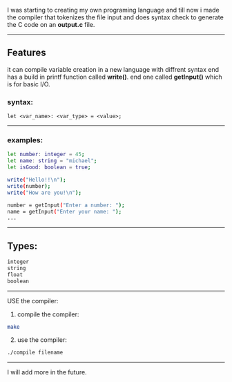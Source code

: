 I was starting to creating my own programing language
and till now i made the compiler that tokenizes
the file input and does syntax check to generate the C code on an **output.c** file.

---

## Features
it can compile variable creation
in a new language with diffrent syntax
end has a build in printf function called **write()**.
end one called **getInput()** which is for basic I/O.

### syntax:
```text
let <var_name>: <var_type> = <value>;
```

---
### examples:
```bash
let number: integer = 45;
let name: string = "michael";
let isGood: boolean = true;

write("Hello!!\n");
write(number);
write("How are you!\n");

number = getInput("Enter a number: ");
name = getInput("Enter your name: ");
...
```
---

## Types:
```bash
integer
string
float
boolean
```
---

USE the compiler:
1. compile the compiler:
```bash
make
```
2. use the compiler:
```bash
./compile filename
```
---
I will add more in the future.
